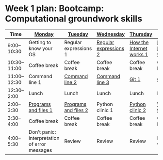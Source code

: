 # Week 1 plan: Bootcamp: Computational groundwork skills 

Time | [Monday](week_1_day_1_plan.md) |[Tuesday](week_1_day_2_plan.md) |[Wednesday](week_1_day_3_plan.md) |[Thursday](week_1_day_4_plan.md) |[Friday](week_1_day_5_plan.md) |
---- | ---- | ---- | ---- | ---- | ----
9:00–10:30 |  Getting to know your OS | Regular expressions 1 | [Regular expressions 2](regex_2.md) | [How the Internet works 1](internet_1.md) | [How the Internet works 2](internet_2.md) 
10:30–11:00 |  Coffee break | Coffee break | Coffee break | Coffee break | Coffee break 
11:00–12:30 |  Command line 1 | [Command line 2](command_2.md) | [Command line 3](command_3.md) | [Git 1](git_1.md) | [Git 2](git_2.md) 
12:30–2:00 |  Lunch | Lunch | Lunch | Lunch | Lunch 
2:00–3:30 |  [Programs and files 1](programs_1.md) | [Programs and files 2](programs_2.md) | Python clinic 1 | [Python clinic 2](python_2.html) | [Web technologies](web_technologies.md) 
3:30–4:00 |  Coffee break | Coffee break | Coffee break | Coffee break | Coffee break 
4:00–5:30 |  Don’t panic: interpretation of error messages | Review | Review | Review | Review and wrap-up 
